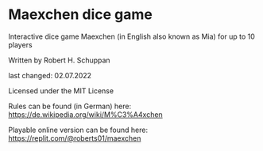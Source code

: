 # Maexchen dice game

Interactive dice game Maexchen (in English also known as Mia) for up to 10 players

Written by Robert H. Schuppan

last changed: 02.07.2022

Licensed under the MIT License

Rules can be found (in German) here: https://de.wikipedia.org/wiki/M%C3%A4xchen

Playable online version can be found here: https://replit.com/@roberts01/maexchen
